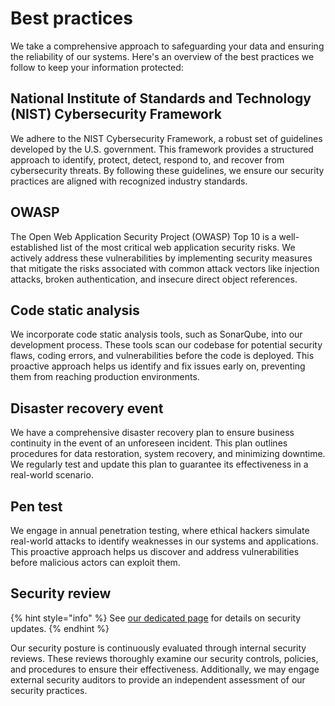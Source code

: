 # Best practices

We take a comprehensive approach to safeguarding your data and ensuring the reliability of our systems. Here's an overview of the best practices we follow to keep your information protected:

## National Institute of Standards and Technology (NIST) Cybersecurity Framework

We adhere to the NIST Cybersecurity Framework, a robust set of guidelines developed by the U.S. government. This framework provides a structured approach to identify, protect, detect, respond to, and recover from cybersecurity threats. By following these guidelines, we ensure our security practices are aligned with recognized industry standards.

## OWASP

The Open Web Application Security Project (OWASP) Top 10 is a well-established list of the most critical web application security risks. We actively address these vulnerabilities by implementing security measures that mitigate the risks associated with common attack vectors like injection attacks, broken authentication, and insecure direct object references.

## Code static analysis

We incorporate code static analysis tools, such as SonarQube, into our development process. These tools scan our codebase for potential security flaws, coding errors, and vulnerabilities before the code is deployed. This proactive approach helps us identify and fix issues early on, preventing them from reaching production environments.

## Disaster recovery event

We have a comprehensive disaster recovery plan to ensure business continuity in the event of an unforeseen incident. This plan outlines procedures for data restoration, system recovery, and minimizing downtime. We regularly test and update this plan to guarantee its effectiveness in a real-world scenario.

## Pen test

We engage in annual penetration testing, where ethical hackers simulate real-world attacks to identify weaknesses in our systems and applications. This proactive approach helps us discover and address vulnerabilities before malicious actors can exploit them.

## Security review

{% hint style="info" %}
See [our dedicated page](security-updates.md) for details on security updates.
{% endhint %}

Our security posture is continuously evaluated through internal security reviews. These reviews thoroughly examine our security controls, policies, and procedures to ensure their effectiveness. Additionally, we may engage external security auditors to provide an independent assessment of our security practices.
